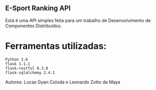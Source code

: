 ## E-Sport Ranking API

Está é uma API simples feita para um trabalho de Desenvolvimento de Componentes Distribuídos.


# Ferramentas utilizadas: 
    Python 3.6
    flask 1.1.1
    flask-restful 0.3.8
    flask-sqlalchemy 2.4.1

Autores: Lucas Gyan Coloda e Leonardo Zotto da Maya

